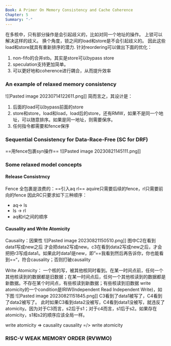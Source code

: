 ```yaml
---
Book: A Primer On Memory Consistency and Cache Coherence
Chapter: 5
Summary: "-"
---
```

在多核中，只有部分操作是会引起歧义的，比如对同一个地址的操作。
上锁可以解决这样的歧义。
换个角度，锁之间的load和store是不会引起歧义的。
因此这些load和store就具有重新排序的潜力.
针对reordering可以做出下面的优化：
1. non-fifo的合并stb。其实是store可以bypass store
2. speculation支持更加简单。
3. 可以更好地和coherence进行耦合，从而提升效率

### An example of relaxed memory consistency
![[Pasted image 20230714122611.png]]
简而言之，其设计是：
1. 后面的load可以bypass前面的store
2. store和store，load和load，load后的store，还有RMW，如果不是同一个地址，可以随意排序。如果是同一地址，则需要保序。
3. 任何指令都需要和fence保序
### Sequential Consistency for Data-Race-Free (SC for DRF)
==用fence包裹syn操作==
![[Pasted image 20230821145111.png]]
### Some relaxed model concepts
#### Release Consistrncy
Fence 全包裹是浪费的：==引入aq rl==
aquire只需要后续的fence，rl只需要前向的fence
因此RC只要求如下三种顺序：
- aq-> ls
- ls -> rl
- aq和rl之间的顺序
#### Causality and Write Atomicity
Causality：因果性
![[Pasted image 20230821150510.png]]
图中C2在看到data1写成new之后 才会把data2写成new。c3在看到data2写成new之后，才会把把r3写成data1。如果此时data1是new，即”==我看到然后再告诉你，你也能看到==“，符合causality；否则打破causality

Write Atomicity：
一个核的写，被其他核同时看到。在某一时间点前，任何一个其他核读到的数据都是旧数据；在某一时间点后，任何一个其他核读到的数据都是新数据。不存在某个时间点，有些核读到新数据；有些核读到旧数据
write atomicity的一个condition是IRIW(Independent Read Independent Write)，如下图
![[Pasted image 20230821151845.png]]
C3看到了data1被写了，C4看到了data2被写了。
此时如果C3看到data2没被写，C4看到data1没被写，就违反了atomicity。因为对于C3而言，s2后于s1；对于c4而言，s1后于s2。如果存在atomicity，s1和s2的顺序应该全局一样。

write atomicity => causality
causality =/> write atomicity 

### RISC-V WEAK MEMORY ORDER (RVWMO)
